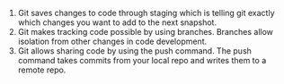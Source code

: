1. Git saves changes to code through staging which is telling git exactly
which changes you want to add to the next snapshot.
2. Git makes tracking code possible by using branches. Branches allow 
isolation from other changes in code development.
3. Git allows sharing code by using the push command. The push command takes
commits from your local repo and writes them to a remote repo.

